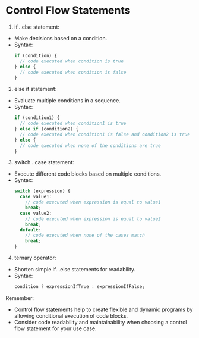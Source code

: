 # Control Flow Statements

1. if...else statement:

- Make decisions based on a condition.
- Syntax:
  ```typescript
  if (condition) {
    // code executed when condition is true
  } else {
    // code executed when condition is false
  }
  ```

2. else if statement:

- Evaluate multiple conditions in a sequence.
- Syntax:
  ```typescript
  if (condition1) {
    // code executed when condition1 is true
  } else if (condition2) {
    // code executed when condition1 is false and condition2 is true
  } else {
    // code executed when none of the conditions are true
  }
  ```

3. switch...case statement:

- Execute different code blocks based on multiple conditions.
- Syntax:
  ```typescript
  switch (expression) {
    case value1:
      // code executed when expression is equal to value1
      break;
    case value2:
      // code executed when expression is equal to value2
      break;
    default:
      // code executed when none of the cases match
      break;
  }
  ```

4. ternary operator:

- Shorten simple if...else statements for readability.
- Syntax:
  ```typescript
  condition ? expressionIfTrue : expressionIfFalse;
  ```

Remember:

- Control flow statements help to create flexible and dynamic programs by allowing conditional execution of code blocks.
- Consider code readability and maintainability when choosing a control flow statement for your use case.
